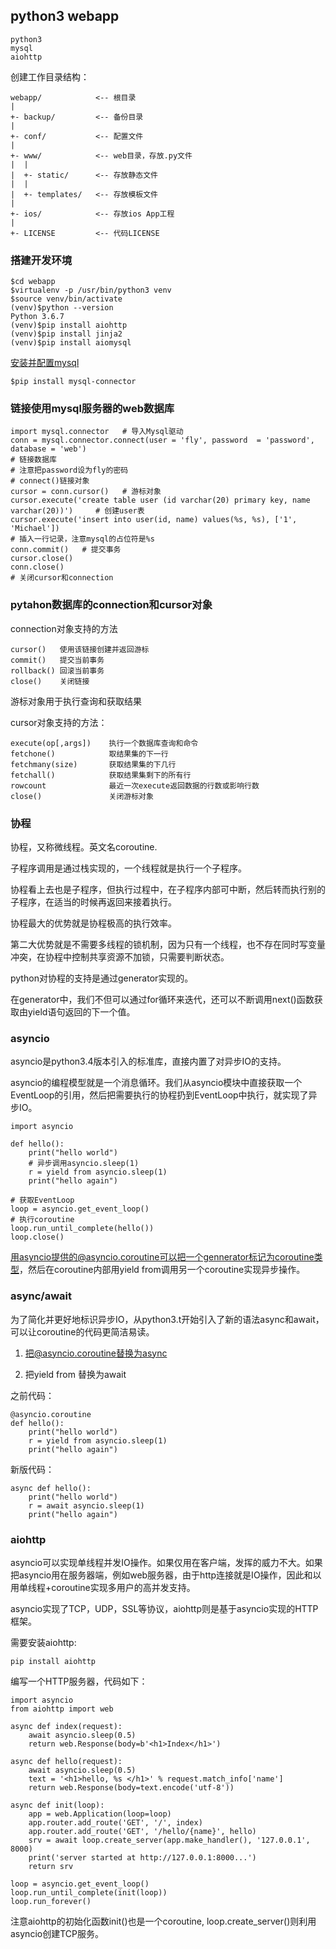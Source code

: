 ## python3 webapp
```
python3
mysql
aiohttp
```

创建工作目录结构：

```
webapp/            <-- 根目录
|
+- backup/         <-- 备份目录
|
+- conf/           <-- 配置文件
|
+- www/            <-- web目录，存放.py文件
|  |
|  +- static/      <-- 存放静态文件
|  |
|  +- templates/   <-- 存放模板文件
|
+- ios/            <-- 存放ios App工程
|
+- LICENSE         <-- 代码LICENSE
```

### 搭建开发环境

```
$cd webapp
$virtualenv -p /usr/bin/python3 venv
$source venv/bin/activate
(venv)$python --version
Python 3.6.7
(venv)$pip install aiohttp
(venv)$pip install jinja2
(venv)$pip install aiomysql
```

[安装并配置mysql](https://github.com/zhudingsuifeng/platform/blob/master/mysql.md)

```
$pip install mysql-connector
```

### 链接使用mysql服务器的web数据库

```
import mysql.connector   # 导入Mysql驱动
conn = mysql.connector.connect(user = 'fly', password  = 'password', database = 'web')
# 链接数据库
# 注意把password设为fly的密码
# connect()链接对象
cursor = conn.cursor()   # 游标对象
cursor.execute('create table user (id varchar(20) primary key, name varchar(20))')     # 创建user表
cursor.execute('insert into user(id, name) values(%s, %s), ['1', 'Michael'])
# 插入一行记录，注意mysql的占位符是%s
conn.commit()   # 提交事务
cursor.close()
conn.close()
# 关闭cursor和connection
```

### pytahon数据库的connection和cursor对象

connection对象支持的方法

```
cursor()   使用该链接创建并返回游标
commit()   提交当前事务
rollback() 回滚当前事务
close()    关闭链接
```

游标对象用于执行查询和获取结果

cursor对象支持的方法：

```
execute(op[,args])    执行一个数据库查询和命令
fetchone()            取结果集的下一行
fetchmany(size)       获取结果集的下几行
fetchall()            获取结果集剩下的所有行
rowcount              最近一次execute返回数据的行数或影响行数
close()               关闭游标对象
```

### 协程

协程，又称微线程。英文名coroutine.

子程序调用是通过栈实现的，一个线程就是执行一个子程序。

协程看上去也是子程序，但执行过程中，在子程序内部可中断，然后转而执行别的子程序，在适当的时候再返回来接着执行。

协程最大的优势就是协程极高的执行效率。

第二大优势就是不需要多线程的锁机制，因为只有一个线程，也不存在同时写变量冲突，在协程中控制共享资源不加锁，只需要判断状态。

python对协程的支持是通过generator实现的。

在generator中，我们不但可以通过for循环来迭代，还可以不断调用next()函数获取由yield语句返回的下一个值。

### asyncio

asyncio是python3.4版本引入的标准库，直接内置了对异步IO的支持。

asyncio的编程模型就是一个消息循环。我们从asyncio模块中直接获取一个EventLoop的引用，然后把需要执行的协程扔到EventLoop中执行，就实现了异步IO。

```
import asyncio

def hello():
    print("hello world")
    # 异步调用asyncio.sleep(1) 
    r = yield from asyncio.sleep(1)
    print("hello again")

# 获取EventLoop
loop = asyncio.get_event_loop()
# 执行coroutine
loop.run_until_complete(hello())
loop.close()
```

用asyncio提供的@asyncio.coroutine可以把一个gennerator标记为coroutine类型，然后在coroutine内部用yield from调用另一个coroutine实现异步操作。

### async/await

为了简化并更好地标识异步IO，从python3.t开始引入了新的语法async和await，可以让coroutine的代码更简洁易读。

1. 把@asyncio.coroutine替换为async

2. 把yield from 替换为await

之前代码：

```
@asyncio.coroutine
def hello():
    print("hello world")
    r = yield from asyncio.sleep(1)
    print("hello again")
```

新版代码：

```
async def hello():
    print("hello world")
    r = await asyncio.sleep(1)
    print("hello again")
```

### aiohttp

asyncio可以实现单线程并发IO操作。如果仅用在客户端，发挥的威力不大。如果把asyncio用在服务器端，例如web服务器，由于http连接就是IO操作，因此和以用单线程+coroutine实现多用户的高并发支持。

asyncio实现了TCP，UDP，SSL等协议，aiohttp则是基于asyncio实现的HTTP框架。

需要安装aiohttp:

```
pip install aiohttp
```

编写一个HTTP服务器，代码如下：

```
import asyncio
from aiohttp import web

async def index(request):
    await asyncio.sleep(0.5)
    return web.Response(body=b'<h1>Index</h1>')

async def hello(request):
    await asyncio.sleep(0.5)
    text = '<h1>hello, %s </h1>' % request.match_info['name']
    return web.Response(body=text.encode('utf-8'))

async def init(loop):
    app = web.Application(loop=loop)
    app.router.add_route('GET', '/', index)
    app.router.add_route('GET', '/hello/{name}', hello)
    srv = await loop.create_server(app.make_handler(), '127.0.0.1', 8000)
    print('server started at http://127.0.0.1:8000...')
    return srv

loop = asyncio.get_event_loop()
loop.run_until_complete(init(loop))
loop.run_forever()
```

注意aiohttp的初始化函数init()也是一个coroutine, loop.create_server()则利用asyncio创建TCP服务。
